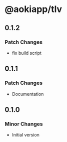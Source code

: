 # @aokiapp/tlv

## 0.1.2

### Patch Changes

- fix build script

## 0.1.1

### Patch Changes

- Documentation

## 0.1.0

### Minor Changes

- Initial version
